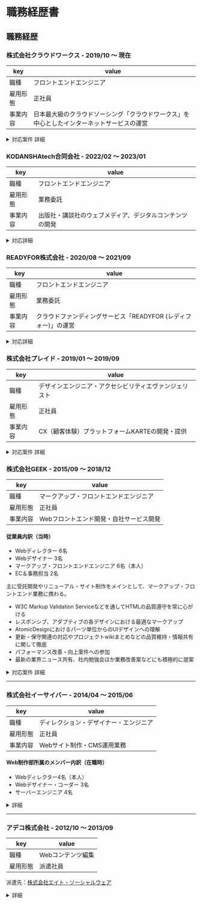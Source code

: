 # 職務経歴書

## 職務経歴

### 株式会社クラウドワークス - 2019/10 〜 現在
|key|value|
|---|-----|
|職種|フロントエンドエンジニア|
|雇用形態|正社員|
|事業内容|日本最大級のクラウドソーシング「クラウドワークス」を中心としたインターネットサービスの運営|

<details>
	<summary>対応案件 詳細</summary>

#### プロダクト本部 プロダクト開発部 プラットフォーム開発 開発4グループ ジャンヌチーム(2021/10〜現在)

組織内で不明瞭になっているものや技術的負債をコントローラブルなものにするため、現在ある技術的負債を理解し解消をリードしていく目的のチームです。
現在あるフロントエンド開発を整理し、バックエンドとの分離と正式にフロントエンド基盤を確立させるミッションに取り組んでいます。

**チーム構成**

開発者6人, チーム責任者1人（開発部長兼任）

**実施したこと**

- フロントエンド開発に関する開発指針やロードマップの策定
- 2021/10~2022/02 にかけて使用されている Vue.js の v2 から v3 への移行を完了<br />関連：[Vue 2 からVue 3 に移行完了しました！ - クラウドワークス エンジニアブログ](https://engineer.crowdworks.jp/entry/migrate-vue3)
- Rails テンプレートエンジンから Vue.js への移行作業を開始<br />Vue3 環境を活かし`<script setup>` で記述
- markuplint ルールを拡充して堅牢な HTML マークアップをできるように整備
- Webpacker から webpack + Simpacker 環境への移行（[記事](https://engineer.crowdworks.jp/entry/thanks_webpacker_goodbye_webpacker)）
- Vue3 環境下での Storybook バージョンアップ（[記事](https://zenn.dev/yamanoku/scraps/b9b993c77e2b1b)）
- 他チームのVue.js開発における不明点のフォローや疑問点の解消を行う

#### 広報・発表にまつわる活動(2020〜現在)

これまでのフロントエンドにおける活動をエンジニアブログにて発信をするよう心がけております。

- [crowdworks.jp のフロントエンド活動を振り返る2023 - クラウドワークス エンジニアブログ](https://engineer.crowdworks.jp/entry/crowdworksjp_frontend_2023)
- [crowdworks.jp のフロントエンド活動を振り返る 2022 - クラウドワークス エンジニアブログ](https://engineer.crowdworks.jp/entry/crowdworks_frontend_2022)
- [crowdworks.jp のフロントエンド活動を振り返る 2021 #フロントエンド - Qiita](https://qiita.com/yamanoku/items/29a74ebf3d74b3017581)
- [クラウドワークスのフロントエンド活動を振り返る 2020 - クラウドワークス エンジニアブログ](https://engineer.crowdworks.jp/entry/crowdworks_frontend_2020)

カンファレンスへの参加やスポンサー協賛を通じて弊社のフロントエンド開発と社外との関係構築も行っております。

- [Vue Fes Japan Online 2022 参加レポート - クラウドワークス エンジニアブログ](https://engineer.crowdworks.jp/entry/report-vue-fes-japan-online-2022)
- [GAAD Japan 2022 でスポンサー協賛と LT をしてきました - クラウドワークス エンジニアブログ](https://engineer.crowdworks.jp/entry/gaad-japan-2022)
- [Vue Fes Japan 2023 参加レポート - クラウドワークス エンジニアブログ](https://engineer.crowdworks.jp/entry/report-vue-fes-japan-2023)

#### プロダクト本部 プロダクト開発部 プラットフォーム開発 開発1グループ 施策開発チーム（2020/08〜2021/10）

ユーザの発注を促進するため課題解決と施策の実施、新機能の開発を目的としたチームです。

**チーム構成**

開発者6人（フロントエンド2人, バックエンド4人）, デザイナー1人, プロダクトオーナー1人

**実施したこと**

- Rails API, Vue.js, Storybook を用いた新機能開発<br>バックエンドとフロントエンドの作業分離による効率化目的
- チーム内レビューを通じてフロントエンド開発が不慣れな人への知識取得を促す

**チーム内成果**

[カンタン発注プラン診断](https://crowdworks.jp/order_plan_diagnoses)診断機能の開発しました。
> 関連：[クラウドワークス、業界初「カンタン発注プラン診断」機能を公開｜株式会社クラウドワークスのプレスリリース](https://prtimes.jp/main/html/rd/p/000000059.000050142.html)

2021年上期（2020/9~2021/3）に実施した施策において全社MVPを受賞しました。
> 関連：[プロフィールの性別欄で「回答しない」を選べるようになりました | クラウドワークス　お知らせブログ](https://blog.crowdworks.jp/?p=4222)

#### プロダクトDiv フロントエンドチーム（2019/10〜2020/08）

自社プロダクトに関連するフロントエンドに関連する業務を行うチームです。<br>
主にマーケティングに関連する業務を遂行しつつ、フロントエンドにまつわる課題やアクセシビリティ改善なども率先して行いました。

**チーム構成**

マネージャ1名、プロダクトオーナー1名、フロントエンドエンジニア（2名）、デザイナー（2名）のチーム

**実施したこと（マーケティング領域）**

プロダクトへの検索流入や新規会員登録数を高める目的として、SEOやランディングページ作成を行いました。<br>
主な作業として、PCとモバイルでの表示コンテンツ差分を解消するためのMobile First Index対応や、構造化マークアップを data-vocabulary.org から schema.org へ更新するなどを行いました。

施策検証のためにA/BテストのためのGoogle Optimize導入し、その結果に基づいたページ、UI改修を行いました。

ランディングページの作成や更新も担当しておりました。これまでランディングページを手動更新していたところをGitHubリポジトリへ移行し履歴が残るようにしつつGitHub Actionsを用いて本番環境への反映を自動化するよう効率化を行いました。

**実施したこと（フロントエンド関連）**

ページ表示速度が課題となっていたためそれにまつわる改善を行っておりました。

GASとWebPageTestを用いたパフォーマンス観測をしつつ、ブロッキングレンダリングの軽減するためのCSS、JSの容量削減対応をしました。

上記JSの容量削減に付随し、プロダクト内で使用されているjQuery Pluginを調査し不要なものの剪定対応し容量軽減やエンジニアの認知負荷を軽減させる取り組みを実施しました。

社内での[安心安全宣言](https://crowdworks.jp/static/lp/safe_and_secure/)の取り組みで、お仕事の報酬金額の表示を分かりやすくするため、Vue.jsを用いたUI実装を担当しました。リアクティブに入力値が計算され結果が反映されるようにし、WAI-ARIAを用いて支援技術にも認識できる誰もが使えるUIを実装しました。

**実施したこと（アクセシビリティ関連）**

コーポレートサイトリニューアルに伴い、[コーポレートサイトのアクセシビリティチェック](https://note.com/contrabass/n/nf7931eb0c905#T0CYf)を行いました。リリースまで時間がなかったため、WCAGの原則における「知覚可能」のレベルA項目をチェックし、制作チームへのレビューを行いました。

社外でのアクセシビリティチェック活動の経験を活かし、[プロダクトのアクセシビリティチェック](https://engineer.crowdworks.jp/entry/product_accessibility_check)を行いました。WCAG2.1でのレベルA、一部レベルAAの対応確認をして、GitHub Projectでチェック結果を見える化するようにして時間を作ってそれらの対応を行いました。

ユーザーからのフィードバックを受けてデザイナーと協業し、PC版「仕事の詳細」「メッセージ」の文字サイズを変更、読みやすくなるように対応しました。
> 関連：[PC版「仕事の詳細」「メッセージ」の文字サイズを変更し、読みやすくなりました | クラウドワークス　お知らせブログ](https://blog.crowdworks.jp/?p=3663)
</details>

### KODANSHAtech合同会社 - 2022/02 〜 2023/01
|key|value|
|---|-----|
|職種|フロントエンドエンジニア|
|雇用形態|業務委託|
|事業内容|出版社・講談社のウェブメディア、デジタルコンテンツの開発|

<details>
  <summary>対応詳細</summary>

#### 美容メディアVOCE（ヴォーチェ）のサイト運営・開発サポート

- SEOのためのマークアップ改善提案・修正対応
- Storybook ファイル作成
- API 通信処理に関するリファクタリング作業
- Senrty エラーログを元にした修正
- デザイントークン設定に関する Style Dictionary の調査

</details>

### READYFOR株式会社 - 2020/08 〜 2021/09
|key|value|
|---|-----|
|職種|フロントエンドエンジニア|
|雇用形態|業務委託|
|事業内容|クラウドファンディングサービス「READYFOR (レディフォー)」の運営|

<details>
  <summary>対応詳細</summary>

- デザインシステムを用いたUIコンポーネントの開発
- UIコンポーネントのアクセシビリティ改善

</details>

### 株式会社プレイド - 2019/01 〜 2019/09

|key|value|
|---|-----|
|職種|デザインエンジニア・アクセシビリティエヴァンジェリスト|
|雇用形態|正社員|
|事業内容|CX（顧客体験）プラットフォームKARTEの開発・提供|
<details>
	<summary>対応案件 詳細</summary>

#### KARTE TALK チーム (2019/01〜03)
- https://karte.io/product/talk/
- トーク機能のデザイン再設計
- 既存機能のマークアップ改修

#### マーケティングチーム （2019/04~09）
- ティザーサイトマークアップ改修・開発環境リファクタリング
</details>

### 株式会社GEEK - 2015/09 ～ 2018/12
|key|value|
|---|-----|
|職種|マークアップ・フロントエンドエンジニア|
|雇用形態|正社員|
|事業内容|Webフロントエンド開発・自社サービス開発|

#### 従業員内訳（当時）
- Webディレクター 6名
- Webデザイナー 3名
- マークアップ・フロントエンドエンジニア 6名（本人）
- EC＆事務担当 2名

主に受託開発やリニューアル・サイト制作をメインとして、マークアップ・フロントエンド業務に携わる。

- W3C Markup Validation Serviceなどを通してHTMLの品質遵守を常に心がける
- レスポンシブ、アダプティブの各デザインにおける最適なマークアップ
- AtomicDesignにおけるパーツ単位からのUIデザインへの理解
- 更新・保守関連の対応やプロジェクトwikiまとめなどの品質維持・情報共有に関して徹底
- パフォーマンス改善・向上案件への参加
- 最新の業界ニュース共有、社内勉強会ほか業務改善案などにも積極的に提案

<details>
	<summary>対応案件 詳細</summary>

#### 社内求人サイト構築
- https://www.geek.co.jp/recruit/
- gulp, pug, postCSS, stylelint, webpack, jQuery, Google Maps

#### シニア向け求人サイト管理画面フォーム フロント実装
- ES6, validatorjs, webpack4, WAI-ARIA, CSS Grid Layout

#### 某菓子メーカーファンサイト おみくじコンテンツサイト フロント開発
- pug, sass, webpack, CakePHP

#### 某菓子メーカー公式コーポレートサイト リニューアル
- 静的実装、アクセシビリティ対応、Webパフォーマンス調整
- Vue, axios, owl.carousel, video.js, Masonry, imagesloaded, lity, intersection-observer

#### 糖尿病患者 アンケートフォーム システム開発
- React, TypeScript, gulp, webpack, less, Storybook

#### コーヒー販売・通販ショップ公式サイト 検索ページSPA構築
- wp-rest-api, Vue.js, vue-router, vue-paginate, axios

#### クラウド型人事管理システム開発
- React, Redux, stylus, ES6

#### 某携帯キャリア スマートフォン用アンケートページ モック作成
- React, creat-react-app, Redux Form

#### 模型・玩具メーカーエアソフトガンサイト 運用
- 一部ページリニューアルでVueを導入
	- Vue.js, vue-carousel, axios

#### 某電気通信事業者 公式求人サイト構築・運用
- WordPress, jQuery, VanillaJS, babel, intersection-observer

#### 某ケーブルTV事業企業 ユーザーボイスページ制作
- JS Plugin - Masonry, Velocity

#### ウォールアートプリント販売サイト構築
- CakePHP, jQuery, CSS3

#### 某ケーブルTV事業配信 韓流番組情報サイト 保守・運用
- HTML5, CSS3, jQuery
- 特集ページ新規テンプレート作成
- 番組APIを利用したAjax通信

#### JOB-CUBE求人サイト構築・運用
- http://jobcube.geek.co.jp/
- http://www.job-cube.net/customize.html
</details>

---

### 株式会社イーサイバー - 2014/04 ～ 2015/06
|key|value|
|---|-----|
|職種|ディレクション・デザイナー・エンジニア|
|雇用形態|正社員|
|事業内容|Webサイト制作・CMS運用業務|

#### Web制作部所属のメンバー内訳（在職時）
- Webディレクター4名（本人）
- Webデザイナー・コーダー 3名
- サーバーエンジニア 4名

<details>
  <summary>詳細</summary>
  クライアント向けWebサイト（主に大学・教育系）の更新業務から提案・デザインおよびHTMLコーディング業務を経験し、
制作後の運用指導や迅速なサポートなどクライアントとのやり取り、一連の作業経験を積むことができた。

#### クライアント
- 東京電機大学
- 順天堂大学スポーツ健康科学部
- 城西大学
- 明治大学付属中野中学・高等学校
- 千葉経済大学
- キヤノンビズアテンダ株式会社
- 三井不動産住宅リース株式会社

</details>

---

### アデコ株式会社 - 2012/10 ～ 2013/09
|key|value|
|---|-----|
|職種|Webコンテンツ編集|
|雇用形態|派遣社員|

派遣先：[株式会社エイト・ソーシャルウェア](http://www.e-sw.co.jp/)

<details>
  <summary>詳細</summary>
アプリ形式のゲームやコミックなどをダウンロードできるモバイル電子出版サイトのコンテンツ制作・運営。

- メインサイト制作
- 特集ページ制作
- キャンペーンページ制作
- コンテンツ企画、提案
- コンテンツ管理表作成
- 更新マニュアル作成

URL：http://csbs.shogakukan.co.jp/
</details>

